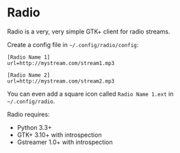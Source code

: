 Radio
=====

Radio is a very, very simple GTK+ client for radio streams.

Create a config file in `~/.config/radio/config`:

    [Radio Name 1]
    url=http://mystream.com/stream1.mp3

    [Radio Name 2]
    url=http://mystream.com/stream2.mp3

You can even add a square icon called `Radio Name 1.ext` in `~/.config/radio`.

Radio requires:

* Python 3.3+
* GTK+ 3.10+ with introspection
* Gstreamer 1.0+ with introspection
